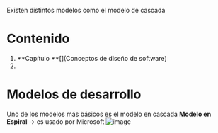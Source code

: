 Existen distintos modelos como el modelo de cascada
# Contenido
1. **Capítulo **[](Conceptos de diseño de software)
2. 


# Modelos de desarrollo
Uno de los modelos más básicos es el modelo en cascada
**Modelo en Espiral** -> es usado por Microsoft
![image](https://user-images.githubusercontent.com/95874539/236940220-a5530437-91a5-4b46-be30-303401f99aad.png)

